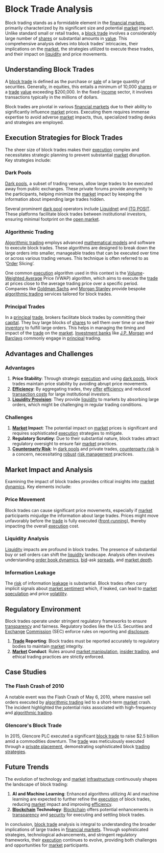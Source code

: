 # Block Trade Analysis

Block trading stands as a formidable element in the [financial markets](../f/financial_market.md), primarily characterized by its significant size and potential [market](../m/market.md) impact. Unlike standard small or retail trades, a [block trade](../b/block_trade.md) involves a considerably large number of [shares](../s/shares.md) or substantial amounts in [value](../v/value.md). This comprehensive analysis delves into block trades' intricacies, their implications on the [market](../m/market.md), the strategies utilized to execute these trades, and their impact on [liquidity](../l/liquidity.md) and price movements.

## Understanding Block Trades

A [block trade](../b/block_trade.md) is defined as the purchase or [sale](../s/sale.md) of a large quantity of securities. Generally, in equities, this entails a minimum of 10,000 [shares](../s/shares.md) or a [trade](../t/trade.md) [value](../v/value.md) exceeding $200,000. In the fixed-[income](../i/income.md) sector, it involves transactions typically in the millions of dollars. 

Block trades are pivotal in various [financial markets](../f/financial_market.md) due to their ability to significantly influence [market](../m/market.md) prices. Executing them requires immense expertise to avoid adverse [market](../m/market.md) impacts, thus, specialized trading desks and strategies are employed.

## Execution Strategies for Block Trades

The sheer size of block trades makes their [execution](../e/execution.md) complex and necessitates strategic planning to prevent substantial [market](../m/market.md) disruption. Key strategies include:

### Dark Pools

[Dark pools](../d/dark_pools.md), a subset of trading venues, allow large trades to be executed away from public exchanges. These private forums provide anonymity to the participants, helping minimize the [market](../m/market.md) impact by keeping the information about impending large trades hidden.

Several prominent [dark pool](../d/dark_pool.md) operators include [Liquidnet](https://www.liquidnet.com/) and [ITG POSIT](https://www.itg.com/posit/). These platforms facilitate block trades between institutional investors, ensuring minimal footprint on the [open market](../o/open_market.md).

### Algorithmic Trading

[Algorithmic trading](../a/algorithmic_trading.md) employs advanced [mathematical models](../m/mathematical_models_in_trading.md) and software to execute block trades. These algorithms are designed to break down the large orders into smaller, manageable trades that can be executed over time or across various trading venues. This technique is often referred to as ‘[Order](../o/order.md) Slicing’.

One common [execution](../e/execution.md) algorithm used in this context is the [Volume](../v/volume.md)-[Weighted Average](../w/weighted_average.md) Price (VWAP) algorithm, which aims to execute the [trade](../t/trade.md) at prices close to the average trading price over a specific period. Companies like [Goldman Sachs](https://www.goldmansachs.com/) and [Morgan Stanley](https://www.morganstanley.com/) provide bespoke [algorithmic trading](../a/algorithmic_trading.md) services tailored for block trades.

### Principal Trades

In a [principal](../p/principal.md) [trade](../t/trade.md), brokers facilitate block trades by committing their [capital](../c/capital.md). They buy large blocks of [shares](../s/shares.md) to sell them over time or use their [inventory](../i/inventory.md) to fulfill large orders. This helps in managing the timing and impact of the [trade](../t/trade.md) on the [market](../m/market.md). [Investment banks](../i/investment_bank_(ib).md) like [J.P. Morgan](https://www.jpmorgan.com/) and [Barclays](https://home.barclays/) commonly engage in [principal](../p/principal.md) trading.

## Advantages and Challenges

### Advantages

1. **Price Stability**: Through strategic [execution](../e/execution.md) and using [dark pools](../d/dark_pools.md), block trades maintain price stability by avoiding abrupt price movements.
2. **[Efficiency](../e/efficiency.md)**: By aggregating trades, they [offer](../o/offer.md) [efficiency](../e/efficiency.md) and reduced [transaction costs](../t/transaction_costs.md) for large institutional investors.
3. **[Liquidity Provision](../l/liquidity_provision.md)**: They provide [liquidity](../l/liquidity.md) to markets by absorbing large orders, which might be challenging in regular trading conditions.

### Challenges

1. **[Market](../m/market.md) Impact**: The potential impact on [market](../m/market.md) prices is significant and requires sophisticated [execution](../e/execution.md) strategies to mitigate.
2. **Regulatory Scrutiny**: Due to their substantial nature, block trades attract regulatory oversight to ensure fair [market](../m/market.md) practices.
3. **[Counterparty Risk](../c/counterparty_risk.md)**: In [dark pools](../d/dark_pools.md) and private trades, [counterparty risk](../c/counterparty_risk.md) is a concern, necessitating [robust](../r/robust.md) [risk management](../r/risk_management.md) practices.

## Market Impact and Analysis

Examining the impact of block trades provides critical insights into [market dynamics](../m/market_dynamics.md). Key elements include:

### Price Movement

Block trades can cause significant price movements, especially if [market](../m/market.md) participants misjudge the information about large trades. Prices might move unfavorably before the [trade](../t/trade.md) is fully executed ([front-running](../f/front-running.md)), thereby impacting the overall [execution](../e/execution.md) cost.

### Liquidity Analysis

[Liquidity](../l/liquidity.md) impacts are profound in block trades. The presence of substantial buy or sell orders can shift the [liquidity](../l/liquidity.md) landscape. Analysis often involves understanding [order book dynamics](../o/order_book_dynamics.md), [bid](../b/bid.md)-ask [spreads](../s/spreads.md), and [market depth](../m/market_depth.md).

### Information Leakage

The [risk](../r/risk.md) of information [leakage](../l/leakage.md) is substantial. Block trades often carry implicit signals about [market sentiment](../m/market_sentiment.md) which, if leaked, can lead to [market](../m/market.md) [speculation](../s/speculation.md) and price [volatility](../v/volatility.md).

## Regulatory Environment

Block trades operate under stringent regulatory frameworks to ensure [transparency](../t/transparency.md) and fairness. Regulatory bodies like the U.S. Securities and [Exchange](../e/exchange.md) [Commission](../c/commission.md) (SEC) enforce rules on reporting and [disclosure](../d/disclosure.md).

1. **[Trade](../t/trade.md) Reporting**: Block trades must be reported accurately to regulatory bodies to maintain [market](../m/market.md) integrity.
2. **[Market](../m/market.md) Conduct**: Rules around [market manipulation](../m/market_manipulation.md), [insider trading](../i/insider.md), and ethical trading practices are strictly enforced.

## Case Studies

### The Flash Crash of 2010

A notable event was the Flash Crash of May 6, 2010, where massive sell orders executed by [algorithmic trading](../a/algorithmic_trading.md) led to a short-term [market](../m/market.md) crash. The incident highlighted the potential risks associated with high-frequency and [algorithmic trading](../a/algorithmic_trading.md).

### Glencore's Block Trade

In 2015, Glencore PLC executed a significant [block trade](../b/block_trade.md) to raise $2.5 billion amid a commodities downturn. The [trade](../t/trade.md) was meticulously executed through a [private placement](../p/private_placement.md), demonstrating sophisticated block [trading strategies](../t/trading_strategies.md).

## Future Trends

The evolution of technology and [market](../m/market.md) [infrastructure](../i/infrastructure.md) continuously shapes the landscape of block trading:

1. **AI and Machine Learning**: Enhanced algorithms utilizing AI and machine learning are expected to further refine the [execution](../e/execution.md) of block trades, reducing [market](../m/market.md) impact and improving [efficiency](../e/efficiency.md).
2. **[Blockchain](../b/blockchain_in_trading.md) Technology**: [Blockchain](../b/blockchain_in_trading.md) offers potential enhancements in [transparency](../t/transparency.md) and [security](../s/security.md) for executing and settling block trades.

In conclusion, [block trade](../b/block_trade.md) analysis is integral to understanding the broader implications of large trades in [financial markets](../f/financial_market.md). Through sophisticated strategies, technological advancements, and stringent regulatory frameworks, their [execution](../e/execution.md) continues to evolve, providing both challenges and opportunities for [market](../m/market.md) participants.